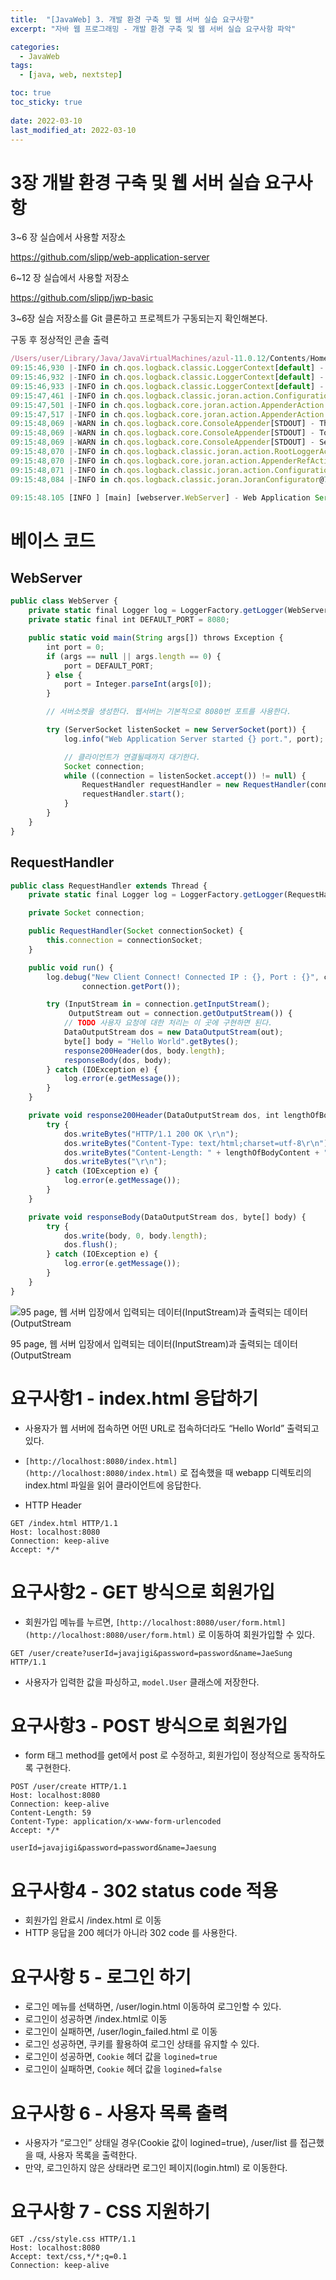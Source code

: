 ```yaml
---
title:  "[JavaWeb] 3. 개발 환경 구축 및 웹 서버 실습 요구사항"
excerpt: "자바 웹 프로그래밍 - 개발 환경 구축 및 웹 서버 실습 요구사항 파악"

categories:
  - JavaWeb
tags:
  - [java, web, nextstep]

toc: true
toc_sticky: true
 
date: 2022-03-10
last_modified_at: 2022-03-10
---
```


# 3장 개발 환경 구축 및 웹 서버 실습 요구사항

3~6 장 실습에서 사용할 저장소

https://github.com/slipp/web-application-server

6~12 장 실습에서 사용할 저장소

https://github.com/slipp/jwp-basic

3~6장 실습 저장소를 Git 클론하고 프로젝트가 구동되는지 확인해본다.

구동 후 정상적인 콘솔 출력

```jsx
/Users/user/Library/Java/JavaVirtualMachines/azul-11.0.12/Contents/Home/bin/java -javaagent:/Applications/IntelliJ IDEA.app/Contents/lib/idea_rt.jar=61788:/Applications/IntelliJ IDEA.app/Contents/bin -Dfile.encoding=UTF-8 -classpath /Users/user/nextstep/web-application-server/target/classes:/Users/user/.m2/repository/com/google/guava/guava/18.0/guava-18.0.jar:/Users/user/.m2/repository/ch/qos/logback/logback-classic/1.1.2/logback-classic-1.1.2.jar:/Users/user/.m2/repository/ch/qos/logback/logback-core/1.1.2/logback-core-1.1.2.jar:/Users/user/.m2/repository/org/slf4j/slf4j-api/1.7.6/slf4j-api-1.7.6.jar webserver.WebServer
09:15:46,930 |-INFO in ch.qos.logback.classic.LoggerContext[default] - Could NOT find resource [logback.groovy]
09:15:46,932 |-INFO in ch.qos.logback.classic.LoggerContext[default] - Could NOT find resource [logback-test.xml]
09:15:46,933 |-INFO in ch.qos.logback.classic.LoggerContext[default] - Found resource [logback.xml] at [file:/Users/user/nextstep/web-application-server/target/classes/logback.xml]
09:15:47,461 |-INFO in ch.qos.logback.classic.joran.action.ConfigurationAction - debug attribute not set
09:15:47,501 |-INFO in ch.qos.logback.core.joran.action.AppenderAction - About to instantiate appender of type [ch.qos.logback.core.ConsoleAppender]
09:15:47,517 |-INFO in ch.qos.logback.core.joran.action.AppenderAction - Naming appender as [STDOUT]
09:15:48,069 |-WARN in ch.qos.logback.core.ConsoleAppender[STDOUT] - This appender no longer admits a layout as a sub-component, set an encoder instead.
09:15:48,069 |-WARN in ch.qos.logback.core.ConsoleAppender[STDOUT] - To ensure compatibility, wrapping your layout in LayoutWrappingEncoder.
09:15:48,069 |-WARN in ch.qos.logback.core.ConsoleAppender[STDOUT] - See also http://logback.qos.ch/codes.html#layoutInsteadOfEncoder for details
09:15:48,070 |-INFO in ch.qos.logback.classic.joran.action.RootLoggerAction - Setting level of ROOT logger to DEBUG
09:15:48,070 |-INFO in ch.qos.logback.core.joran.action.AppenderRefAction - Attaching appender named [STDOUT] to Logger[ROOT]
09:15:48,071 |-INFO in ch.qos.logback.classic.joran.action.ConfigurationAction - End of configuration.
09:15:48,084 |-INFO in ch.qos.logback.classic.joran.JoranConfigurator@79b06cab - Registering current configuration as safe fallback point

09:15:48.105 [INFO ] [main] [webserver.WebServer] - Web Application Server started 8080 port.
```

# 베이스 코드

## WebServer

```jsx
public class WebServer {
    private static final Logger log = LoggerFactory.getLogger(WebServer.class);
    private static final int DEFAULT_PORT = 8080;

    public static void main(String args[]) throws Exception {
        int port = 0;
        if (args == null || args.length == 0) {
            port = DEFAULT_PORT;
        } else {
            port = Integer.parseInt(args[0]);
        }

        // 서버소켓을 생성한다. 웹서버는 기본적으로 8080번 포트를 사용한다.

        try (ServerSocket listenSocket = new ServerSocket(port)) {
            log.info("Web Application Server started {} port.", port);

            // 클라이언트가 연결될때까지 대기한다.
            Socket connection;
            while ((connection = listenSocket.accept()) != null) {
                RequestHandler requestHandler = new RequestHandler(connection);
                requestHandler.start();
            }
        }
    }
}
```

## RequestHandler

```jsx
public class RequestHandler extends Thread {
    private static final Logger log = LoggerFactory.getLogger(RequestHandler.class);

    private Socket connection;

    public RequestHandler(Socket connectionSocket) {
        this.connection = connectionSocket;
    }

    public void run() {
        log.debug("New Client Connect! Connected IP : {}, Port : {}", connection.getInetAddress(),
                connection.getPort());

        try (InputStream in = connection.getInputStream(); 
             OutputStream out = connection.getOutputStream()) {
            // TODO 사용자 요청에 대한 처리는 이 곳에 구현하면 된다.
            DataOutputStream dos = new DataOutputStream(out);
            byte[] body = "Hello World".getBytes();
            response200Header(dos, body.length);
            responseBody(dos, body);
        } catch (IOException e) {
            log.error(e.getMessage());
        }
    }

    private void response200Header(DataOutputStream dos, int lengthOfBodyContent) {
        try {
            dos.writeBytes("HTTP/1.1 200 OK \r\n");
            dos.writeBytes("Content-Type: text/html;charset=utf-8\r\n");
            dos.writeBytes("Content-Length: " + lengthOfBodyContent + "\r\n");
            dos.writeBytes("\r\n");
        } catch (IOException e) {
            log.error(e.getMessage());
        }
    }

    private void responseBody(DataOutputStream dos, byte[] body) {
        try {
            dos.write(body, 0, body.length);
            dos.flush();
        } catch (IOException e) {
            log.error(e.getMessage());
        }
    }
}
```

![95 page, 웹 서버 입장에서 입력되는 데이터(InputStream)과 출력되는 데이터(OutputStream](https://s3-us-west-2.amazonaws.com/secure.notion-static.com/43239111-0823-4e33-a8fd-b98cf2f3848e/Untitled.png)

95 page, 웹 서버 입장에서 입력되는 데이터(InputStream)과 출력되는 데이터(OutputStream

# 요구사항1 - index.html 응답하기

- 사용자가 웹 서버에 접속하면 어떤 URL로 접속하더라도 “Hello World” 출력되고 있다.
- `[http://localhost:8080/index.html](http://localhost:8080/index.html)` 로 접속했을 때 webapp 디렉토리의 index.html 파일을 읽어 클라이언트에 응답한다.

- HTTP Header

```
GET /index.html HTTP/1.1
Host: localhost:8080
Connection: keep-alive
Accept: */*
```

# 요구사항2 - GET 방식으로 회원가입

- 회원가입 메뉴를 누르면, `[http://localhost:8080/user/form.html](http://localhost:8080/user/form.html)` 로 이동하여 회원가입할 수 있다.

```
GET /user/create?userId=javajigi&password=password&name=JaeSung HTTP/1.1
```

- 사용자가 입력한 값을 파싱하고, `model.User` 클래스에 저장한다.

# 요구사항3 - POST 방식으로 회원가입

- form 태그 method를 get에서 post 로 수정하고, 회원가입이 정상적으로 동작하도록 구현한다.

```
POST /user/create HTTP/1.1
Host: localhost:8080
Connection: keep-alive
Content-Length: 59
Content-Type: application/x-www-form-urlencoded
Accept: */*

userId=javajigi&password=password&name=Jaesung
```

# 요구사항4 - 302 status code 적용

- 회원가입 완료시 /index.html 로 이동
- HTTP 응답을 200 헤더가 아니라 302 code 를 사용한다.

# 요구사항 5 - 로그인 하기

- 로그인 메뉴를 선택하면, /user/login.html 이동하여 로그인할 수 있다.
- 로그인이 성공하면 /index.html로 이동
- 로그인이 실패하면, /user/login_failed.html 로 이동
- 로그인 성공하면, 쿠키를 활용하여 로그인 상태를 유지할 수 있다.
- 로그인이 성공하면, `Cookie` 헤더 값을 `logined=true`
- 로그인이 실패하면, `Cookie` 헤더 값을 `logined=false`

# 요구사항 6 - 사용자 목록 출력

- 사용자가 “로그인” 상태일 경우(Cookie 값이 logined=true), /user/list 를 접근했을 때, 사용자 목록을 출력한다.
- 만약, 로그인하지 않은 상태라면 로그인 페이지(login.html) 로 이동한다.

# 요구사항 7 - CSS 지원하기

```
GET ./css/style.css HTTP/1.1
Host: localhost:8080
Accept: text/css,*/*;q=0.1
Connection: keep-alive
```
